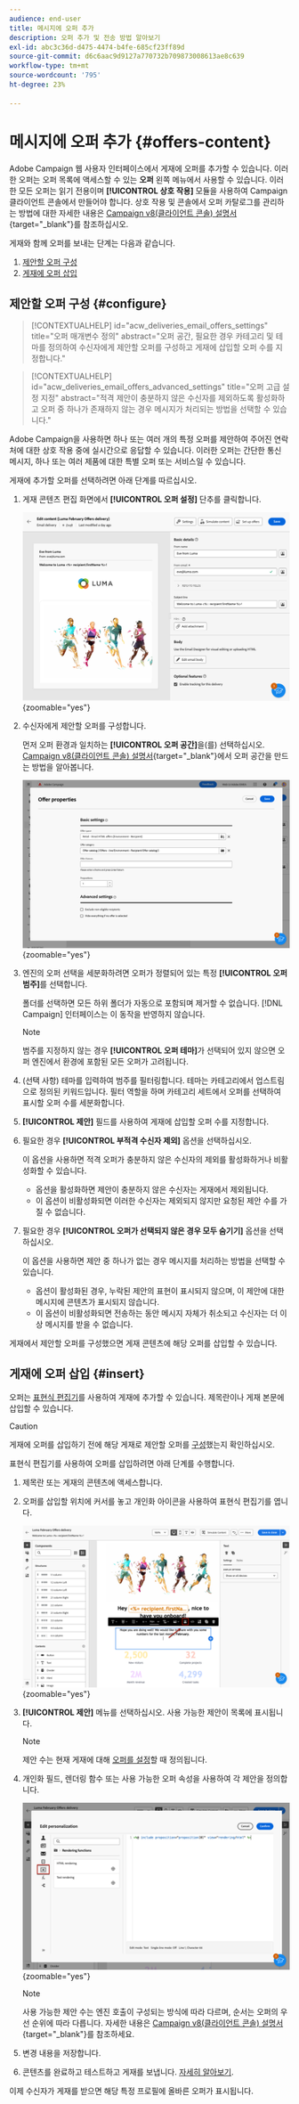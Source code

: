 ```yaml
---
audience: end-user
title: 메시지에 오퍼 추가
description: 오퍼 추가 및 전송 방법 알아보기
exl-id: abc3c36d-d475-4474-b4fe-685cf23ff89d
source-git-commit: d6c6aac9d9127a770732b709873008613ae8c639
workflow-type: tm+mt
source-wordcount: '795'
ht-degree: 23%

---
```


# 메시지에 오퍼 추가 {#offers-content}

Adobe Campaign 웹 사용자 인터페이스에서 게재에 오퍼를 추가할 수 있습니다. 이러한 오퍼는 오퍼 목록에 액세스할 수 있는 **오퍼** 왼쪽 메뉴에서 사용할 수 있습니다. 이러한 모든 오퍼는 읽기 전용이며 **[!UICONTROL 상호 작용]** 모듈을 사용하여 Campaign 클라이언트 콘솔에서 만들어야 합니다. 상호 작용 및 콘솔에서 오퍼 카탈로그를 관리하는 방법에 대한 자세한 내용은 [Campaign v8(클라이언트 콘솔) 설명서](https://experienceleague.adobe.com/docs/campaign/campaign-v8/offers/interaction.html?lang=ko){target="_blank"}를 참조하십시오.

게재와 함께 오퍼를 보내는 단계는 다음과 같습니다.

1. [제안할 오퍼 구성](#configure)
1. [게재에 오퍼 삽입](#insert)

## 제안할 오퍼 구성 {#configure}

>[!CONTEXTUALHELP]
>id="acw_deliveries_email_offers_settings"
>title="오퍼 매개변수 정의"
>abstract="오퍼 공간, 필요한 경우 카테고리 및 테마를 정의하여 수신자에게 제안할 오퍼를 구성하고 게재에 삽입할 오퍼 수를 지정합니다."

>[!CONTEXTUALHELP]
>id="acw_deliveries_email_offers_advanced_settings"
>title="오퍼 고급 설정 지정"
>abstract="적격 제안이 충분하지 않은 수신자를 제외하도록 활성화하고 오퍼 중 하나가 존재하지 않는 경우 메시지가 처리되는 방법을 선택할 수 있습니다."

Adobe Campaign을 사용하면 하나 또는 여러 개의 특정 오퍼를 제안하여 주어진 연락처에 대한 상호 작용 중에 실시간으로 응답할 수 있습니다. 이러한 오퍼는 간단한 통신 메시지, 하나 또는 여러 제품에 대한 특별 오퍼 또는 서비스일 수 있습니다.

게재에 추가할 오퍼를 선택하려면 아래 단계를 따르십시오.

1. 게재 콘텐츠 편집 화면에서 **[!UICONTROL 오퍼 설정]** 단추를 클릭합니다.

   ![게재 콘텐츠 편집 화면에서 오퍼 설정 단추를 표시하는 스크린샷](assets/offer-setup.png){zoomable="yes"}

1. 수신자에게 제안할 오퍼를 구성합니다.

   먼저 오퍼 환경과 일치하는 **[!UICONTROL 오퍼 공간]**&#x200B;을(를) 선택하십시오. [Campaign v8(클라이언트 콘솔) 설명서](https://experienceleague.adobe.com/docs/campaign/campaign-v8/offers/interaction-settings/interaction-offer-spaces.html){target="_blank"}에서 오퍼 공간을 만드는 방법을 알아봅니다.

   ![오퍼 만들기 콘텐츠에서 오퍼 공간 선택을 보여 주는 스크린샷](assets/offer-create-content.png){zoomable="yes"}

1. 엔진의 오퍼 선택을 세분화하려면 오퍼가 정렬되어 있는 특정 **[!UICONTROL 오퍼 범주]**&#x200B;를 선택합니다.

   폴더를 선택하면 모든 하위 폴더가 자동으로 포함되며 제거할 수 없습니다. [!DNL Campaign] 인터페이스는 이 동작을 반영하지 않습니다.

   >[!NOTE]
   >
   >범주를 지정하지 않는 경우 **[!UICONTROL 오퍼 테마]**&#x200B;가 선택되어 있지 않으면 오퍼 엔진에서 환경에 포함된 모든 오퍼가 고려됩니다.

1. (선택 사항) 테마를 입력하여 범주를 필터링합니다. 테마는 카테고리에서 업스트림으로 정의된 키워드입니다. 필터 역할을 하며 카테고리 세트에서 오퍼를 선택하여 표시할 오퍼 수를 세분화합니다.

1. **[!UICONTROL 제안]** 필드를 사용하여 게재에 삽입할 오퍼 수를 지정합니다.

1. 필요한 경우 **[!UICONTROL 부적격 수신자 제외]** 옵션을 선택하십시오.

   이 옵션을 사용하면 적격 오퍼가 충분하지 않은 수신자의 제외를 활성화하거나 비활성화할 수 있습니다.

   * 옵션을 활성화하면 제안이 충분하지 않은 수신자는 게재에서 제외됩니다.
   * 이 옵션이 비활성화되면 이러한 수신자는 제외되지 않지만 요청된 제안 수를 가질 수 없습니다.

1. 필요한 경우 **[!UICONTROL 오퍼가 선택되지 않은 경우 모두 숨기기]** 옵션을 선택하십시오.

   이 옵션을 사용하면 제안 중 하나가 없는 경우 메시지를 처리하는 방법을 선택할 수 있습니다.

   * 옵션이 활성화된 경우, 누락된 제안의 표현이 표시되지 않으며, 이 제안에 대한 메시지에 콘텐츠가 표시되지 않습니다.
   * 이 옵션이 비활성화되면 전송하는 동안 메시지 자체가 취소되고 수신자는 더 이상 메시지를 받을 수 없습니다.

게재에서 제안할 오퍼를 구성했으면 게재 콘텐츠에 해당 오퍼를 삽입할 수 있습니다.

## 게재에 오퍼 삽입 {#insert}

오퍼는 [표현식 편집기](../personalization/gs-personalization.md#access)를 사용하여 게재에 추가할 수 있습니다. 제목란이나 게재 본문에 삽입할 수 있습니다.

>[!CAUTION]
>
>게재에 오퍼를 삽입하기 전에 해당 게재로 제안할 오퍼를 [구성](#configure)했는지 확인하십시오.

표현식 편집기를 사용하여 오퍼를 삽입하려면 아래 단계를 수행합니다.

1. 제목란 또는 게재의 콘텐츠에 액세스합니다.

1. 오퍼를 삽입할 위치에 커서를 놓고 개인화 아이콘을 사용하여 표현식 편집기를 엽니다.

   ![식 편집기를 여는 데 사용된 개인화 아이콘을 보여 주는 스크린샷](assets/offer-insert-perso-icon.png){zoomable="yes"}

1. **[!UICONTROL 제안]** 메뉴를 선택하십시오. 사용 가능한 제안이 목록에 표시됩니다.

   >[!NOTE]
   >
   >제안 수는 현재 게재에 대해 [오퍼를 설정](#configure)할 때 정의됩니다.

1. 개인화 필드, 렌더링 함수 또는 사용 가능한 오퍼 속성을 사용하여 각 제안을 정의합니다.

   ![게재 콘텐츠에 삽입된 오퍼를 보여 주는 스크린샷](assets/offer-inserted.png){zoomable="yes"}

   >[!NOTE]
   >
   >사용 가능한 제안 수는 엔진 호출이 구성되는 방식에 따라 다르며, 순서는 오퍼의 우선 순위에 따라 다릅니다. 자세한 내용은 [Campaign v8(클라이언트 콘솔) 설명서](https://experienceleague.adobe.com/docs/campaign/campaign-v8/offers/interaction-best-practices.html){target="_blank"}를 참조하세요.

1. 변경 내용을 저장합니다.

1. 콘텐츠를 완료하고 테스트하고 게재를 보냅니다. [자세히 알아보기](gs-messages.md).

이제 수신자가 게재를 받으면 해당 특정 프로필에 올바른 오퍼가 표시됩니다.